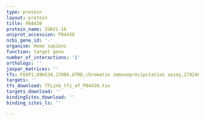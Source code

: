```yaml
---
type: protein
layout: protein
title: P04430
protein_name: IGKV1-16
uniprot_accession: P04430
ncbi_gene_id: '-'
organism: Homo sapiens
function: target gene
number_of_interactions: '1'
orthologs: ''
jaspar_matrices: ''
tfs: FOXP1,Q9H334,27086,GTRD,chromatin immunoprecipitation assay,27924024%5Buid%5D,No
targets: ''
tfs_download: TFLink_tfs_of_P04430.tsv
targets_download: ''
bindingSites_download: ''
binding_sites_ls: ''

---
```

